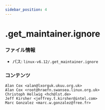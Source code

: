 ```yaml
---
sidebar_position: 4
---
```

# .get_maintainer.ignore

### ファイル情報

- パス: `linux-v6.12/.get_maintainer.ignore`

### コンテンツ

```ignore
Alan Cox <alan@lxorguk.ukuu.org.uk>
Alan Cox <root@hraefn.swansea.linux.org.uk>
Christoph Hellwig <hch@lst.de>
Jeff Kirsher <jeffrey.t.kirsher@intel.com>
Marc Gonzalez <marc.w.gonzalez@free.fr>

```
